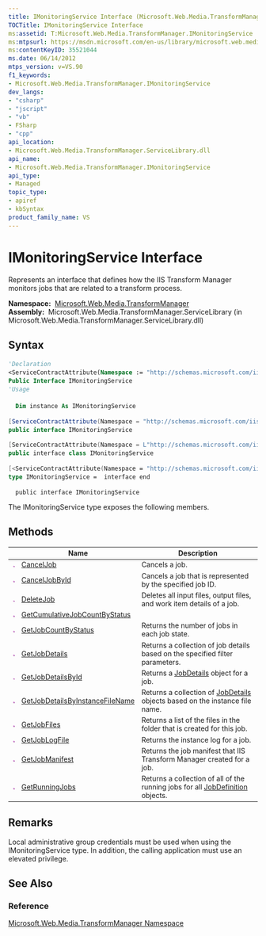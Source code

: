 ```yaml
---
title: IMonitoringService Interface (Microsoft.Web.Media.TransformManager)
TOCTitle: IMonitoringService Interface
ms:assetid: T:Microsoft.Web.Media.TransformManager.IMonitoringService
ms:mtpsurl: https://msdn.microsoft.com/en-us/library/microsoft.web.media.transformmanager.imonitoringservice(v=VS.90)
ms:contentKeyID: 35521044
ms.date: 06/14/2012
mtps_version: v=VS.90
f1_keywords:
- Microsoft.Web.Media.TransformManager.IMonitoringService
dev_langs:
- "csharp"
- "jscript"
- "vb"
- FSharp
- "cpp"
api_location:
- Microsoft.Web.Media.TransformManager.ServiceLibrary.dll
api_name:
- Microsoft.Web.Media.TransformManager.IMonitoringService
api_type:
- Managed
topic_type:
- apiref
- kbSyntax
product_family_name: VS
---
```


# IMonitoringService Interface

Represents an interface that defines how the IIS Transform Manager monitors jobs that are related to a transform process.

**Namespace:**  [Microsoft.Web.Media.TransformManager](microsoft-web-media-transformmanager-namespace.md)  
**Assembly:**  Microsoft.Web.Media.TransformManager.ServiceLibrary (in Microsoft.Web.Media.TransformManager.ServiceLibrary.dll)

## Syntax

```vb
'Declaration
<ServiceContractAttribute(Namespace := "http://schemas.microsoft.com/iis/media/v4/TM/monitoringservice")> _
Public Interface IMonitoringService
'Usage

  Dim instance As IMonitoringService
```

```csharp
[ServiceContractAttribute(Namespace = "http://schemas.microsoft.com/iis/media/v4/TM/monitoringservice")]
public interface IMonitoringService
```

```cpp
[ServiceContractAttribute(Namespace = L"http://schemas.microsoft.com/iis/media/v4/TM/monitoringservice")]
public interface class IMonitoringService
```

``` fsharp
[<ServiceContractAttribute(Namespace = "http://schemas.microsoft.com/iis/media/v4/TM/monitoringservice")>]
type IMonitoringService =  interface end
```

```jscript
  public interface IMonitoringService
```

The IMonitoringService type exposes the following members.

## Methods

||Name|Description|
|--- |--- |--- |
|![Public method](images/Hh125771.pubmethod(en-us,VS.90).gif "Public method")|[CancelJob](imonitoringservice-canceljob-method-microsoft-web-media-transformmanager.md)|Cancels a job.|
|![Public method](images/Hh125771.pubmethod(en-us,VS.90).gif "Public method")|[CancelJobById](imonitoringservice-canceljobbyid-method-microsoft-web-media-transformmanager.md)|Cancels a job that is represented by the specified job ID.|
|![Public method](images/Hh125771.pubmethod(en-us,VS.90).gif "Public method")|[DeleteJob](imonitoringservice-deletejob-method-microsoft-web-media-transformmanager.md)|Deletes all input files, output files, and work item details of a job.|
|![Public method](images/Hh125771.pubmethod(en-us,VS.90).gif "Public method")|[GetCumulativeJobCountByStatus](imonitoringservice-getcumulativejobcountbystatus-method-microsoft-web-media-transformmanager.md)||
|![Public method](images/Hh125771.pubmethod(en-us,VS.90).gif "Public method")|[GetJobCountByStatus](imonitoringservice-getjobcountbystatus-method-microsoft-web-media-transformmanager.md)|Returns the number of jobs in each job state.|
|![Public method](images/Hh125771.pubmethod(en-us,VS.90).gif "Public method")|[GetJobDetails](imonitoringservice-getjobdetails-method-microsoft-web-media-transformmanager.md)|Returns a collection of job details based on the specified filter parameters.|
|![Public method](images/Hh125771.pubmethod(en-us,VS.90).gif "Public method")|[GetJobDetailsById](imonitoringservice-getjobdetailsbyid-method-microsoft-web-media-transformmanager.md)|Returns a [JobDetails](jobdetails-class-microsoft-web-media-transformmanager.md) object for a job.|
|![Public method](images/Hh125771.pubmethod(en-us,VS.90).gif "Public method")|[GetJobDetailsByInstanceFileName](imonitoringservice-getjobdetailsbyinstancefilename-method-microsoft-web-media-transformmanager.md)|Returns a collection of [JobDetails](jobdetails-class-microsoft-web-media-transformmanager.md) objects based on the instance file name.|
|![Public method](images/Hh125771.pubmethod(en-us,VS.90).gif "Public method")|[GetJobFiles](imonitoringservice-getjobfiles-method-microsoft-web-media-transformmanager.md)|Returns a list of the files in the folder that is created for this job.|
|![Public method](images/Hh125771.pubmethod(en-us,VS.90).gif "Public method")|[GetJobLogFile](imonitoringservice-getjoblogfile-method-microsoft-web-media-transformmanager.md)|Returns the instance log for a job.|
|![Public method](images/Hh125771.pubmethod(en-us,VS.90).gif "Public method")|[GetJobManifest](imonitoringservice-getjobmanifest-method-microsoft-web-media-transformmanager.md)|Returns the job manifest that IIS Transform Manager created for a job.|
|![Public method](images/Hh125771.pubmethod(en-us,VS.90).gif "Public method")|[GetRunningJobs](imonitoringservice-getrunningjobs-method-microsoft-web-media-transformmanager.md)|Returns a collection of all of the running jobs for all [JobDefinition](jobdefinition-class-microsoft-web-media-transformmanager.md) objects.|

## Remarks

Local administrative group credentials must be used when using the IMonitoringService type. In addition, the calling application must use an elevated privilege.

## See Also

### Reference

[Microsoft.Web.Media.TransformManager Namespace](microsoft-web-media-transformmanager-namespace.md)


